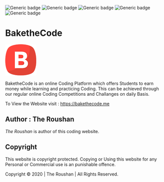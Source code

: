 ![Generic badge](https://img.shields.io/github/issues/theRoushan/BaketheCode)
![Generic badge](https://img.shields.io/github/forks/theRoushan/BaketheCode)
![Generic badge](https://img.shields.io/github/stars/theRoushan/BaketheCode)
![Generic badge](https://img.shields.io/github/license/theRoushan/BaketheCode)
![Generic badge](https://img.shields.io/github/commit/theRoushan/BaketheCode)
# BaketheCode
![](img/small-logo.png)
>>
BaketheCode is an online Coding Platform which offers Students to earn money while learning and practicing Coding. This can be achieved through our regular online Coding Competitions and Challanges on daily Basis.

To View the Website visit : https://bakethecode.me

## Author : The Roushan
*The Roushan* is author of this coding website.

## Copyright
This website is copyright protected. Copying or Using this website for any Personal or Commercial use is an punishable offence.

Copyright &copy; 2020 | The Roushan | All Rights Reserved.
